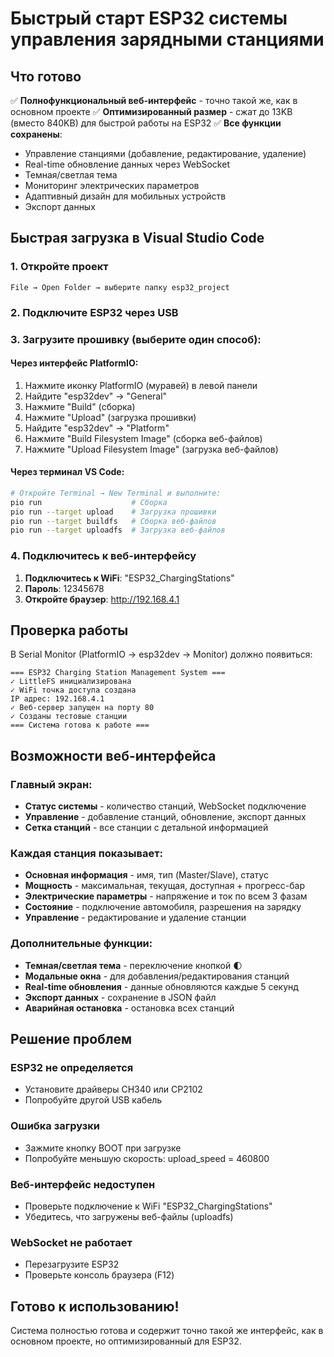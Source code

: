 # Быстрый старт ESP32 системы управления зарядными станциями

## Что готово

✅ **Полнофункциональный веб-интерфейс** - точно такой же, как в основном проекте
✅ **Оптимизированный размер** - сжат до 13KB (вместо 840KB) для быстрой работы на ESP32
✅ **Все функции сохранены**:
- Управление станциями (добавление, редактирование, удаление)
- Real-time обновление данных через WebSocket
- Темная/светлая тема
- Мониторинг электрических параметров
- Адаптивный дизайн для мобильных устройств
- Экспорт данных

## Быстрая загрузка в Visual Studio Code

### 1. Откройте проект
```
File → Open Folder → выберите папку esp32_project
```

### 2. Подключите ESP32 через USB

### 3. Загрузите прошивку (выберите один способ):

#### Через интерфейс PlatformIO:
1. Нажмите иконку PlatformIO (муравей) в левой панели
2. Найдите "esp32dev" → "General"
3. Нажмите "Build" (сборка)
4. Нажмите "Upload" (загрузка прошивки)
5. Найдите "esp32dev" → "Platform" 
6. Нажмите "Build Filesystem Image" (сборка веб-файлов)
7. Нажмите "Upload Filesystem Image" (загрузка веб-файлов)

#### Через терминал VS Code:
```bash
# Откройте Terminal → New Terminal и выполните:
pio run                    # Сборка
pio run --target upload    # Загрузка прошивки
pio run --target buildfs   # Сборка веб-файлов  
pio run --target uploadfs  # Загрузка веб-файлов
```

### 4. Подключитесь к веб-интерфейсу

1. **Подключитесь к WiFi**: "ESP32_ChargingStations"
2. **Пароль**: 12345678
3. **Откройте браузер**: http://192.168.4.1

## Проверка работы

В Serial Monitor (PlatformIO → esp32dev → Monitor) должно появиться:
```
=== ESP32 Charging Station Management System ===
✓ LittleFS инициализирована
✓ WiFi точка доступа создана
IP адрес: 192.168.4.1
✓ Веб-сервер запущен на порту 80
✓ Созданы тестовые станции
=== Система готова к работе ===
```

## Возможности веб-интерфейса

### Главный экран:
- **Статус системы** - количество станций, WebSocket подключение
- **Управление** - добавление станций, обновление, экспорт данных
- **Сетка станций** - все станции с детальной информацией

### Каждая станция показывает:
- **Основная информация** - имя, тип (Master/Slave), статус
- **Мощность** - максимальная, текущая, доступная + прогресс-бар  
- **Электрические параметры** - напряжение и ток по всем 3 фазам
- **Состояние** - подключение автомобиля, разрешения на зарядку
- **Управление** - редактирование и удаление станции

### Дополнительные функции:
- **Темная/светлая тема** - переключение кнопкой 🌓
- **Модальные окна** - для добавления/редактирования станций
- **Real-time обновления** - данные обновляются каждые 5 секунд
- **Экспорт данных** - сохранение в JSON файл
- **Аварийная остановка** - остановка всех станций

## Решение проблем

### ESP32 не определяется
- Установите драйверы CH340 или CP2102
- Попробуйте другой USB кабель

### Ошибка загрузки
- Зажмите кнопку BOOT при загрузке
- Попробуйте меньшую скорость: upload_speed = 460800

### Веб-интерфейс недоступен  
- Проверьте подключение к WiFi "ESP32_ChargingStations"
- Убедитесь, что загружены веб-файлы (uploadfs)

### WebSocket не работает
- Перезагрузите ESP32
- Проверьте консоль браузера (F12)

## Готово к использованию!

Система полностью готова и содержит точно такой же интерфейс, как в основном проекте, но оптимизированный для ESP32.